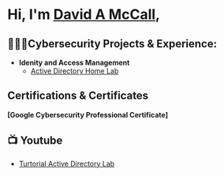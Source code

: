 <h1>Hi, I'm <a href="https://www.linkedin.com/in/davidamit/">David A McCall</a>,</h1>

<h2>👨🏿‍💻Cybersecurity Projects & Experience:</h2>

- <b>Idenity and Access Management</b>
  - [Active Directory Home Lab](https://github.com/davidamit/url)
 
<h2> Certifications & Certificates </h2>

<b>[Google Cybersecurity Professional Certificate]</b> 

<h2>📺 Youtube</h2>

- [Turtorial Active Directory Lab](https://www.youtube.com/watch?v=a83ASGn_V_s)




<!--
**joshmadakor1/joshmadakor1** is a ✨ _special_ ✨ repository because its `README.md` (this file) appears on your GitHub profile.

Here are some ideas to get you started:

- 🔭 I’m currently working on ...
- 🌱 I’m currently learning ...
- 👯 I’m looking to collaborate on ...
- 🤔 I’m looking for help with ...
- 💬 Ask me about ...
- 📫 How to reach me: ...
- 😄 Pronouns: ...
- ⚡ Fun fact: ...
-->
